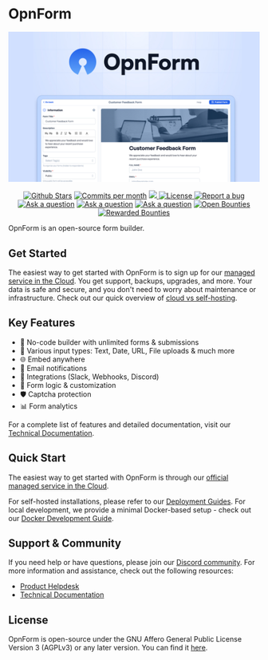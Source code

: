 # OpnForm

<p align="center">
<img src="https://github.com/JhumanJ/OpnForm/blob/main/client/public/img/social-preview.jpg?raw=true">
</p>

<p align="center">
<a href="https://github.com/JhumanJ/OpnForm/stargazers"><img src="https://img.shields.io/github/stars/JhumanJ/OpnForm" alt="Github Stars"></a>
</a>
<a href="https://github.com/JhumanJ/OpnForm/pulse"><img src="https://img.shields.io/github/commit-activity/m/JhumanJ/OpnForm" alt="Commits per month"></a>
<a href="https://hub.docker.com/r/jhumanj/opnform-api">
<img src="https://img.shields.io/docker/pulls/jhumanj/opnform-api">
</a>
<a href="https://github.com/JhumanJ/OpnForm/blob/main/LICENSE"><img src="https://img.shields.io/badge/license-AGPLv3-purple" alt="License">
<a href="https://github.com/JhumanJ/OpnForm/issues/new"><img src="https://img.shields.io/badge/Report a bug-Github-%231F80C0" alt="Report a bug"></a>
<a href="https://github.com/JhumanJ/OpnForm/discussions/new?category=q-a"><img src="https://img.shields.io/badge/Ask a question-Github-%231F80C0" alt="Ask a question"></a>
<a href="https://feedback.opnform.com"><img src="https://img.shields.io/badge/Feature request-Featurebase-%231F80C0" alt="Ask a question"></a>
<a href="https://discord.gg/YTSjU2a9TS"><img src="https://dcbadge.vercel.app/api/server/YTSjU2a9TS?style=flat" alt="Ask a question"></a>
<a href="https://console.algora.io/org/OpnForm/bounties?status=open"><img src="https://img.shields.io/endpoint?url=https%3A%2F%2Fconsole.algora.io%2Fapi%2Fshields%2FOpnForm%2Fbounties%3Fstatus%3Dopen" alt="Open Bounties"></a>
<a href="https://console.algora.io/org/OpnForm/bounties?status=completed"><img src="https://img.shields.io/endpoint?url=https%3A%2F%2Fconsole.algora.io%2Fapi%2Fshields%2FOpnForm%2Fbounties%3Fstatus%3Dcompleted" alt="Rewarded Bounties"></a>
</p>

OpnForm is an open-source form builder.

## Get Started

The easiest way to get started with OpnForm is to sign up for our [managed service in the Cloud](https://opnform.com/). You get support, backups, upgrades, and more. Your data is safe and secure, and you don't need to worry about maintenance or infrastructure. Check out our quick overview of [cloud vs self-hosting](https://docs.opnform.com/deployment/cloud-vs-self-hosting).

## Key Features

-   🚀 No-code builder with unlimited forms & submissions
-   📝 Various input types: Text, Date, URL, File uploads & much more
-   🌐 Embed anywhere
-   📧 Email notifications
-   💬 Integrations (Slack, Webhooks, Discord)
-   🧠 Form logic & customization
-   🛡️ Captcha protection
-   📊 Form analytics

For a complete list of features and detailed documentation, visit our [Technical Documentation](https://docs.opnform.com).

## Quick Start

The easiest way to get started with OpnForm is through our [official managed service in the Cloud](https://opnform.com/).

For self-hosted installations, please refer to our [Deployment Guides](https://docs.opnform.com/deployment). For local development, we provide a minimal Docker-based setup - check out our [Docker Development Guide](https://docs.opnform.com/deployment/docker-development).

## Support & Community

If you need help or have questions, please join our [Discord community](https://discord.gg/YTSjU2a9TS). For more information and assistance, check out the following resources:

-   [Product Helpdesk](https://help.opnform.com)
-   [Technical Documentation](https://docs.opnform.com)

## License

OpnForm is open-source under the GNU Affero General Public License Version 3 (AGPLv3) or any later version. You can find it [here](https://github.com/JhumanJ/OpnForm/blob/main/LICENSE).
